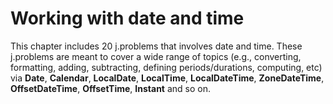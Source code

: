 # Working with date and time
This chapter includes 20 j.problems that involves date and time. These j.problems are meant to cover a wide range of topics (e.g., converting, formatting, adding, subtracting, defining periods/durations, computing, etc) via **Date**, **Calendar**, **LocalDate**, **LocalTime**, **LocalDateTime**, **ZoneDateTime**, **OffsetDateTime**, **OffsetTime**, **Instant** and so on.  
